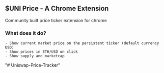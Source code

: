 ## $UNI Price - A Chrome Extension
Community built price ticker extension for chrome

### What does it do?
```
- Show current market price on the persistent ticker (default currency USD)
- Show prices in ETH/USD on click
- Show supply and marketcap
```
"# Uniswap-Price-Tracker" 
